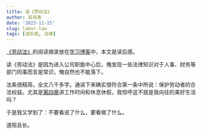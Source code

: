 ```yaml
---
title: 读《劳动法》
author: 吴诗涛
date: '2023-11-15'
slug: labor-law
tags: [读后感, 法律]
---
```


[《劳动法》](https://flk.npc.gov.cn/detail2.html?ZmY4MDgwODE2ZjEzNWY0NjAxNmYyMGYxNmVlMTE3Mzc%3D)的阅读摘录放在[学习博客](https://learn.shitao5.org/posts/20231113-labor-law/)中，本文是读后感。

读《劳动法》是因为进入公司职能中心后，俺发现一些法律知识对于人事、财务等部门同事而言是常识，俺自然也不能落下。

法条很精简，全文八千多字。通读下来确实很符合第一条中所说：保护劳动者的合法权益。尤其是<a class="link" href="https://learn.shitao5.org/posts/20231113-labor-law/#第四章-工作时间和休息休假">第四章</a>讲工作时间和休息休假，我惊呼这不就是我向往的美好生活吗？

于是我又学到了：不要看说了什么，要看做了什么。

道阻且长。
